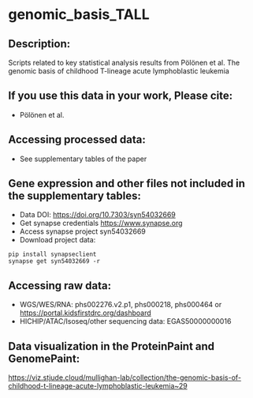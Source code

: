 # genomic_basis_TALL

## Description:
Scripts related to key statistical analysis results from Pölönen et al. The genomic basis of childhood T-lineage acute lymphoblastic leukemia

## If you use this data in your work, Please cite:
- Pölönen et al. 

## Accessing processed data:
- See supplementary tables of the paper

## Gene expression and other files not included in the supplementary tables:
- Data DOI: https://doi.org/10.7303/syn54032669
- Get synapse credentials https://www.synapse.org
- Access synapse project syn54032669
- Download project data:
```
pip install synapseclient
synapse get syn54032669 -r
```
## Accessing raw data:
- WGS/WES/RNA: phs002276.v2.p1, phs000218, phs000464 or https://portal.kidsfirstdrc.org/dashboard
- HICHIP/ATAC/Isoseq/other sequencing data: EGAS50000000016

## Data visualization in the ProteinPaint and GenomePaint:
https://viz.stjude.cloud/mullighan-lab/collection/the-genomic-basis-of-childhood-t-lineage-acute-lymphoblastic-leukemia~29
